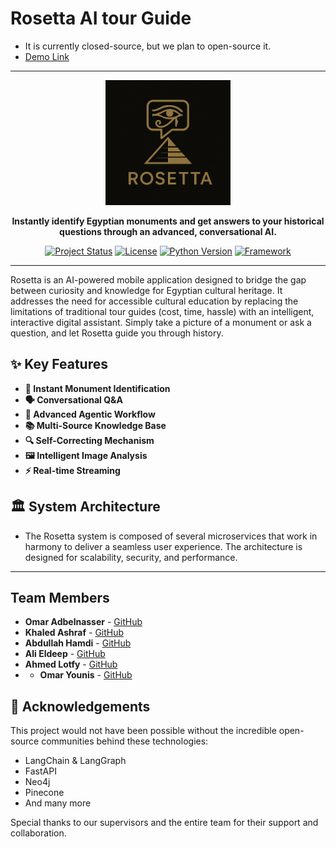 # Rosetta AI tour Guide
- It is currently closed-source, but we plan to open-source it.
- [Demo Link](https://drive.google.com/file/d/1h9tYAx3HzBwT7fFh9Gg7cxUrLyh8ScoS/view?usp=sharing)

---
<div align="center">
  <img src="logo.png" alt="Rosetta Logo" width="200"/>
</div>

<p align="center">
  <strong>Instantly identify Egyptian monuments and get answers to your historical questions through an advanced, conversational AI.</strong>
</p>

<p align="center">
  <a href="#"><img alt="Project Status" src="https://img.shields.io/badge/status-active-brightgreen"></a>
  <a href="#"><img alt="License" src="https://img.shields.io/badge/license-MIT-blue"></a>
  <a href="#"><img alt="Python Version" src="https://img.shields.io/badge/python-3.9+-blueviolet"></a>
  <a href="#"><img alt="Framework" src="https://img.shields.io/badge/framework-FastAPI_&_LangGraph-important"></a>
</p>

---

Rosetta is an AI-powered mobile application designed to bridge the gap between curiosity and knowledge for Egyptian cultural heritage. It addresses the need for accessible cultural education by replacing the limitations of traditional tour guides (cost, time, hassle) with an intelligent, interactive digital assistant. Simply take a picture of a monument or ask a question, and let Rosetta guide you through history.

## ✨ Key Features

- **📸 Instant Monument Identification**
- **🗣️ Conversational Q&A**
- **🧠 Advanced Agentic Workflow**
- **📚 Multi-Source Knowledge Base**
- **🔍 Self-Correcting Mechanism**
- **🖼️ Intelligent Image Analysis**
- **⚡ Real-time Streaming**
  
## 🏛️ System Architecture

- The Rosetta system is composed of several microservices that work in harmony to deliver a seamless user experience. The architecture is designed for scalability, security, and performance.
---

## Team Members

- **Omar Adbelnasser** - [GitHub](https://github.com/Omar2002po)
- **Khaled Ashraf** - [GitHub](https://github.com/khaaaleed-5)
- **Abdullah Hamdi** - [GitHub](https://github.com/AbdullaAlshayeb)
- **Ali Eldeep** - [GitHub](https://github.com/Eldeep1)
- **Ahmed Lotfy** - [GitHub](https://github.com/Ahmed-Ebrahim-23)
- - **Omar Younis** - [GitHub](https://github.com/oyounis19)

## 🙏 Acknowledgements

This project would not have been possible without the incredible open-source communities behind these technologies:

- LangChain & LangGraph
- FastAPI
- Neo4j
- Pinecone
- And many more

Special thanks to our supervisors and the entire team for their support and collaboration.
